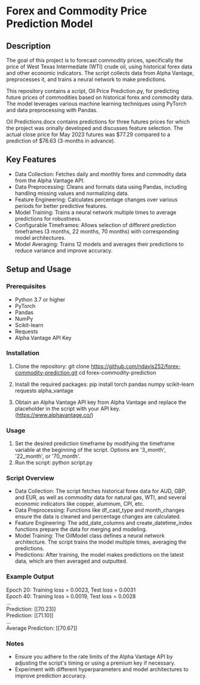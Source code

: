 # Forex and Commodity Price Prediction Model

## Description
The goal of this project is to forecast commodity prices, specifically the price of West Texas Intermediate (WTI) crude oil, using historical forex data and other economic indicators. The script collects data from Alpha Vantage, preprocesses it, and trains a neural network to make predictions.

This repository contains a script, Oil Price Prediction.py, for predicting future prices of commodities based on historical forex and commodity data. The model leverages various machine learning techniques using PyTorch and data preprocessing with Pandas.

Oil Predictions.docx contains predictions for three futures prices for which the project was orinally developed and discusses feature selection. The actual close price for May 2023 futures was $77.29 compared to a prediction of $76.63 (3-months in advance). 

## Key Features
* Data Collection: Fetches daily and monthly forex and commodity data from the Alpha Vantage API.
* Data Preprocessing: Cleans and formats data using Pandas, including handling missing values and normalizing data.
* Feature Engineering: Calculates percentage changes over various periods for better predictive features.
* Model Training: Trains a neural network multiple times to average predictions for robustness.
* Configurable Timeframes: Allows selection of different prediction timeframes (3 months, 22 months, 70 months) with corresponding model architectures.
* Model Averaging: Trains 12 models and averages their predictions to reduce variance and improve accuracy.

## Setup and Usage
### Prerequisites
* Python 3.7 or higher
* PyTorch
* Pandas
* NumPy
* Scikit-learn
* Requests
* Alpha Vantage API Key

### Installation
1. Clone the repository:
git clone https://github.com/ndavis252/forex-commodity-prediction.git
cd forex-commodity-prediction

2. Install the required packages:
pip install torch pandas numpy scikit-learn requests alpha_vantage

3. Obtain an Alpha Vantage API key from Alpha Vantage and replace the placeholder in the script with your API key. (https://www.alphavantage.co/)

### Usage
1. Set the desired prediction timeframe by modifying the timeframe variable at the beginning of the script. Options are '3_month', '22_month', or '70_month'.
2. Run the script:
python script.py

### Script Overview
* Data Collection: The script fetches historical forex data for AUD, GBP, and EUR, as well as commodity data for natural gas, WTI, and several economic indicators like copper, aluminum, CPI, etc.
* Data Preprocessing: Functions like df_cast_type and month_changes ensure the data is cleaned and percentage changes are calculated.
* Feature Engineering: The add_date_columns and create_datetime_index functions prepare the data for merging and modeling.
* Model Training: The OilModel class defines a neural network architecture. The script trains the model multiple times, averaging the predictions.
* Predictions: After training, the model makes predictions on the latest data, which are then averaged and outputted.

### Example Output
Epoch 20: Training loss = 0.0023, Test loss = 0.0031  
Epoch 40: Training loss = 0.0019, Test loss = 0.0028  
...  
Prediction: [[70.23]]  
Prediction: [[71.10]]  
...  
Average Prediction: [[70.67]]  

### Notes
* Ensure you adhere to the rate limits of the Alpha Vantage API by adjusting the script's timing or using a premium key if necessary.
* Experiment with different hyperparameters and model architectures to improve prediction accuracy.
